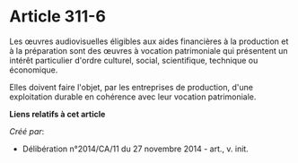 # Article 311-6

Les œuvres audiovisuelles éligibles aux aides financières à la production et à la préparation sont des œuvres à vocation
patrimoniale qui présentent un intérêt particulier d'ordre culturel, social, scientifique, technique ou économique.

Elles doivent faire l'objet, par les entreprises de production, d'une exploitation durable en cohérence avec leur vocation
patrimoniale.

**Liens relatifs à cet article**

_Créé par_:

  - Délibération n°2014/CA/11 du 27 novembre 2014 - art., v. init.
